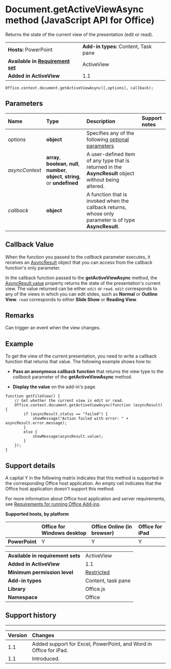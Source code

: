 
# Document.getActiveViewAsync method (JavaScript API for Office)
 Returns the state of the current view of the presentation (edit or read).

|||
|:-----|:-----|
|**Hosts:** PowerPoint|**Add-in types:** Content, Task pane|
|**Available in [Requirement set](http://msdn.microsoft.com/library/6b6702f2-b0a5-46ab-a356-8dda897ca8ae%28Office.15%29.aspx)**|ActiveView|
|**Added in ActiveView**|1.1|

```
Office.context.document.getActiveViewAsync([,options], callback);
```


## Parameters



|**Name**|**Type**|**Description**|**Support notes**|
|:-----|:-----|:-----|:-----|
| _options_|**object**|Specifies any of the following [optional parameters](http://msdn.microsoft.com/library/7fe6bb42-3178-4d96-85f5-af5caea7b950%28Office.15%29.aspx#AsyncProgramming_OptionalParameters)||
| _asyncContext_|**array**,  **boolean**,  **null**,  **number**,  **object**, **string**, or  **undefined**|A user-defined item of any type that is returned in the  **AsyncResult** object without being altered.||
| _callback_|**object**|A function that is invoked when the callback returns, whose only parameter is of type  **AsyncResult**.||

## Callback Value

When the function you passed to the  _callback_ parameter executes, it receives an [AsyncResult](../../reference/shared/asyncresult.md) object that you can access from the callback function's only parameter.

In the callback function passed to the  **getActiveViewAsync** method, the [AsyncResult.value](../../reference/shared/asyncresult.value.md) property returns the state of the presentation's current view. The value returned can be either `edit` or `read`.  `edit` corresponds to any of the views in which you can edit slides, such as **Normal** or **Outline View**.  `read` corresponds to either **Slide Show** or **Reading View**.


## Remarks

Can trigger an event when the view changes.


## Example

To get the view of the current presentation, you need to write a callback function that returns that value. The following example shows how to:


-  **Pass an anonymous callback function** that returns the view type to the _callback_ parameter of the **getActiveViewAsync** method.
    
-  **Display the value** on the add-in's page.
    

```
function getFileView() {
    // Get whether the current view is edit or read.
    Office.context.document.getActiveViewAsync(function (asyncResult) {
        if (asyncResult.status == "failed") {
            showMessage("Action failed with error: " + asyncResult.error.message);
        }
        else {
            showMessage(asyncResult.value);
        }
    });
}
```




## Support details


A capital Y in the following matrix indicates that this method is supported in the corresponding Office host application. An empty cell indicates that the Office host application doesn't support this method.

For more information about Office host application and server requirements, see [Requirements for running Office Add-ins](http://msdn.microsoft.com/library/67340567-bb9a-498c-96d3-3f52f28c16bc%28Office.15%29.aspx).


**Supported hosts, by platform**


||**Office for Windows desktop**|**Office Online (in browser)**|**Office for iPad**|
|:-----|:-----|:-----|:-----|
|**PowerPoint**|Y|Y|Y|

|||
|:-----|:-----|
|**Available in requirement sets**|ActiveView|
|**Added in ActiveView**|1.1|
|**Minimum permission level**|[Restricted](http://msdn.microsoft.com/library/da2efadc-4ebf-45fe-be39-397ac1eb1dbd%28Office.15%29.aspx)|
|**Add-in types**|Content, task pane|
|**Library**|Office.js|
|**Namespace**|Office|

## Support history





****


|**Version**|**Changes**|
|:-----|:-----|
|1.1|Added support for Excel, PowerPoint, and Word in Office for iPad.|
|1.1|Introduced.|
